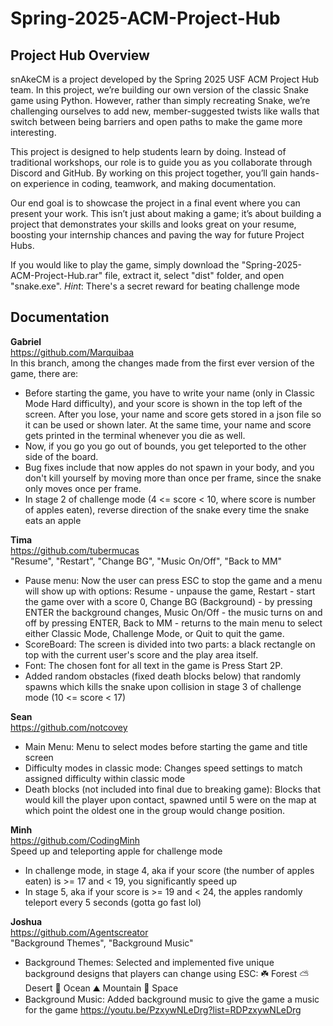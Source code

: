 # Spring-2025-ACM-Project-Hub
## Project Hub Overview

snAkeCM is a project developed by the Spring 2025 USF ACM Project Hub team. In this project, we’re building our own version of the classic Snake game using Python. However, rather than simply recreating Snake, we’re challenging ourselves to add new, member-suggested twists like walls that switch between being barriers and open paths to make the game more interesting.

This project is designed to help students learn by doing. Instead of traditional workshops, our role is to guide you as you collaborate through Discord and GitHub. By working on this project together, you’ll gain hands-on experience in coding, teamwork, and making documentation.

Our end goal is to showcase the project in a final event where you can present your work. This isn’t just about making a game; it’s about building a project that demonstrates your skills and looks great on your resume, boosting your internship chances and paving the way for future Project Hubs.

If you would like to play the game, simply download the "Spring-2025-ACM-Project-Hub.rar" file, extract it, select "dist" folder, and open "snake.exe". *Hint*: There's a secret reward for beating challenge mode

## Documentation

**Gabriel** <br />
https://github.com/Marquibaa <br />
In this branch, among the changes made from the first ever version of the game, there are:
- Before starting the game, you have to write your name (only in Classic Mode Hard difficulty), and your score is shown in the top left of the screen. After you lose, your name and score gets stored in a json file so it can be used or shown later. At the same time, your name and score gets printed in the terminal whenever you die as well.
- Now, if you go you go out of bounds, you get teleported to the other side of the board.
- Bug fixes include that now apples do not spawn in your body, and you don't kill yourself by moving more than once per frame, since the snake only moves once per frame.
- In stage 2 of challenge mode (4 <= score < 10, where score is number of apples eaten), reverse direction of the snake every time the snake eats an apple

**Tima** <br />
https://github.com/tubermucas <br />
"Resume", "Restart", "Change BG", "Music On/Off", "Back to MM"
- Pause menu: Now the user can press ESC to stop the game and a menu will show up with options: Resume - unpause the game, Restart - start the game over with a score 0, Change BG (Background) - by pressing ENTER the background changes, Music On/Off - the music turns on and off by pressing ENTER, Back to MM - returns to the main menu to select either Classic Mode, Challenge Mode, or Quit to quit the game.
- ScoreBoard: The screen is divided into two parts: a black rectangle on top with the current user's score and the play area itself.
- Font: The chosen font for all text in the game is Press Start 2P.
- Added random obstacles (fixed death blocks below) that randomly spawns which kills the snake upon collision in stage 3 of challenge mode (10 <= score < 17)

**Sean** <br />
https://github.com/notcovey <br />
- Main Menu: Menu to select modes before starting the game and title screen
- Difficulty modes in classic mode: Changes speed settings to match assigned difficulty within classic mode
- Death blocks (not included into final due to breaking game): Blocks that would kill the player upon contact, spawned until 5 were on the map at which point the oldest one in the group would change position.

**Minh** <br />
https://github.com/CodingMinh <br />
Speed up and teleporting apple for challenge mode
- In challenge mode, in stage 4, aka if your score (the number of apples eaten) is >= 17 and < 19, you significantly speed up
- In stage 5, aka if your score is >= 19 and < 24, the apples randomly teleport every 5 seconds (gotta go fast lol)

**Joshua** <br />
https://github.com/Agentscreator <br />
"Background Themes", "Background Music"
- Background Themes: Selected and implemented five unique background designs that players can change using ESC: ☘️ Forest ⛅️ Desert 🌊 Ocean ⛰️ Mountain 🌌 Space
- Background Music: Added background music to give the game a music for the game https://youtu.be/PzxywNLeDrg?list=RDPzxywNLeDrg

